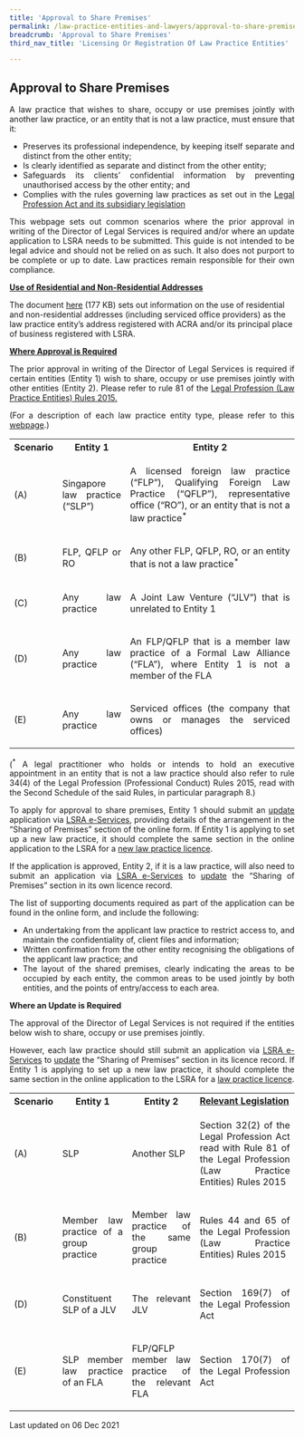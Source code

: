 ```yaml
---
title: 'Approval to Share Premises'
permalink: /law-practice-entities-and-lawyers/approval-to-share-premises/
breadcrumb: 'Approval to Share Premises'
third_nav_title: 'Licensing Or Registration Of Law Practice Entities'

---
```



<style>
table tr td ul li {font-size: 1rem;}
  table tr td p {font-size: 1rem;}
</style>

Approval to Share Premises
---

<p style="text-align: justify">A law practice that wishes to share, occupy or use premises jointly with another law practice, or an entity that is not a law practice, must ensure that it:</p>

<ul>
  <li style="text-align: justify">Preserves its professional independence, by keeping itself separate and distinct from the other entity;</li>
  <li style="text-align: justify">Is clearly identified as separate and distinct from the other entity;  </li>
  <li style="text-align: justify">Safeguards its clients’ confidential information by preventing unauthorised access by the other entity; and</li>
  <li style="text-align: justify">Complies with the rules governing law practices as set out in the <a href="/law-practice-entities-and-lawyers/resources-for-law-practice-entities/relevant-legislation-and-communications/" target="_blank">Legal Profession Act and its subsidiary legislation</a></li>
</ul>

<p style="text-align: justify">This webpage sets out common scenarios where the prior approval in writing of the Director of Legal Services is required and/or where an update application to LSRA needs to be submitted.  This guide is not intended to be legal advice and should not be relied on as such.  It also does not purport to be complete or up to date.  Law practices remain responsible for their own compliance.</p>

<b><u>Use of Residential and Non-Residential Addresses</u></b>

The document <a href="/files/Use of Residential and Non-Residential addresses.pdf" target="_blank">here</a> (177 KB)  sets out information on the use of residential and non-residential addresses (including serviced office providers) as the law practice entity’s address registered with ACRA and/or its principal place of business registered with LSRA.

<b><u>Where Approval is Required</u></b>

<p style="text-align: justify">The prior approval in writing of the Director of Legal Services is required if certain entities (Entity 1) wish to share, occupy or use premises jointly with other entities (Entity 2). Please refer to rule 81 of the <a href="/law-practice-entities-and-lawyers/resources-for-law-practice-entities/relevant-legislation-and-communications/" target="_blank">Legal Profession (Law Practice Entities) Rules 2015.</a></p>

<p style="text-align: justify">(For a description of each law practice entity type, please refer to this <a href="/law-practice-entities-and-lawyers/licensing-or-registration-of-law-practice-entities/types-of-licence-or-registration/" target="_blank">webpage</a>.)</p>

<table>
  <tr>
    <th>
      Scenario
    </th>
    <th>
      Entity 1
    </th>
    <th>
      Entity 2
    </th>
  </tr>
  <tr>
    <td>(A)</td>
    <td><p style="text-align: justify">Singapore law practice (“SLP”)</p></td>
    <td><p style="text-align: justify">A licensed foreign law practice (“FLP”), Qualifying Foreign Law Practice (“QFLP”), representative office (“RO”), or an entity that is not a law practice<sup>*</sup></p></td>
  </tr>
  <tr>
    <td>(B)</td>
    <td><p style="text-align: justify">FLP, QFLP or RO</p></td>
    <td><p style="text-align: justify">Any other FLP, QFLP, RO, or an entity that is not a law practice<sup>*</sup></p></td>
  </tr>
  <tr>
    <td>(C)</td>
    <td><p style="text-align: justify">Any law practice</p></td>
    <td><p style="text-align: justify">A Joint Law Venture (“JLV”) that is unrelated to Entity 1</p></td>
  </tr>
  <tr>
    <td>(D)</td>
    <td><p style="text-align: justify">Any law practice</p></td>
    <td><p style="text-align: justify">An FLP/QFLP that is a member law practice of a Formal Law Alliance (“FLA”), where Entity 1 is not a member of the FLA</p></td>
  </tr>
  <tr>
    <td>(E)</td>
    <td><p style="text-align: justify">Any law practice</p></td>
    <td><p style="text-align: justify">Serviced offices (the company that owns or manages the serviced offices)</p></td>
  </tr>
</table>

<p style="text-align: justify">(<sup>*</sup> A legal practitioner who holds or intends to hold an executive appointment in an entity that is not a law practice should also refer to rule 34(4) of the Legal Profession (Professional Conduct) Rules 2015, read with the Second Schedule of the said Rules, in particular paragraph 8.)</p>

<p style="text-align: justify">
  To apply for approval to share premises, Entity 1 should submit an <a href="/law-practice-entities-and-lawyers/licensing-or-registration-of-law-practice-entities/update-the-particulars-of-a-law-practice-entity/" target="_blank">update</a> application via <a href="https://eservices.mlaw.gov.sg/LSRA/lsra-home" target="_blank">LSRA e-Services</a>, providing details of the arrangement in the “Sharing of Premises” section of the online form.  If Entity 1 is applying to set up a new law practice, it should complete the same section in the online application to the LSRA for a <a href="/law-practice-entities-and-lawyers/licensing-or-registration-of-law-practice-entities/apply-for-a-licence-or-registration-for-a-new-law-practice-entity/" target="_blank">new law practice licence</a>.</p>

<p style="text-align: justify">If the application is approved, Entity 2, if it is a law practice, will also need to submit an application via <a href="https://eservices.mlaw.gov.sg/LSRA/lsra-home" target="_blank">LSRA e-Services</a> to <a href="/law-practice-entities-and-lawyers/licensing-or-registration-of-law-practice-entities/update-the-particulars-of-a-law-practice-entity/" target="_blank">update</a> the “Sharing of Premises” section in its own licence record.</p>

<p style="text-align: justify">The list of supporting documents required as part of the application can be found in the online form, and include the following:</p>

<ul>
  <li style="text-align: justify">An undertaking from the applicant law practice to restrict access to, and maintain the confidentiality of, client files and information;</li>
  <li style="text-align: justify">Written confirmation from the other entity recognising the obligations of the applicant law practice; and</li>
  <li style="text-align: justify">The layout of the shared premises, clearly indicating the areas to be occupied by each entity, the common areas to be used jointly by both entities, and the points of entry/access to each area.</li>
</ul>

<b>Where an Update is Required</b>

<p style="text-align: justify">The approval of the Director of Legal Services is not required if the entities below wish to share, occupy or use premises jointly.</p>

<p style="text-align: justify">However, each law practice should still submit an application via <a href="https://eservices.mlaw.gov.sg/LSRA/lsra-home" target="_blank">LSRA e-Services</a> to <a href="/law-practice-entities-and-lawyers/licensing-or-registration-of-law-practice-entities/update-the-particulars-of-a-law-practice-entity/" target="_blank">update</a> the “Sharing of Premises” section in its licence record.  If Entity 1 is applying to set up a new law practice, it should complete the same section in the online application to the LSRA for a <a href="/law-practice-entities-and-lawyers/licensing-or-registration-of-law-practice-entities/apply-for-a-licence-or-registration-for-a-new-law-practice-entity/" target="_blank">law practice licence</a>.</p>

<table>
  <tr>
    <th>
      <b>Scenario</b>
    </th>
    <th>
      <b>Entity 1</b>
    </th>
    <th>
      <b>Entity 2</b>
    </th>
    <td>
      <b><a href="/law-practice-entities-and-lawyers/resources-for-law-practice-entities/relevant-legislation-and-communications/" target="_blank">Relevant Legislation</a></b>
    </td>
  </tr>
  <tr>
    <td>(A)</td>
    <td><p style="text-align: justify">SLP</p></td>
    <td><p style="text-align: justify">Another SLP</p></td>
    <td><p style="text-align: justify">Section 32(2) of the Legal Profession Act read with Rule 81 of the Legal Profession (Law Practice Entities) Rules 2015</p></td>
  </tr>
  <tr>
    <td>(B)</td>
    <td><p style="text-align: justify">Member law practice of a group practice</p></td>
    <td><p style="text-align: justify">Member law practice of the same group practice</p></td>
    <td><p style="text-align: justify">Rules 44 and 65 of the Legal Profession (Law Practice Entities) Rules 2015</p></td>
  </tr>
  <tr>
    <td>(D)</td>
    <td><p style="text-align: justify">Constituent SLP of a JLV</p></td>
    <td><p style="text-align: justify">The relevant JLV</p></td>
    <td><p style="text-align: justify">Section 169(7) of the Legal Profession Act</p></td>
  </tr>
  <tr>
    <td>(E)</td>
    <td><p style="text-align: justify">SLP member law practice of an FLA</p></td>
    <td><p style="text-align: justify">FLP/QFLP member law practice of the relevant FLA</p></td>
    <td><p style="text-align: justify">Section 170(7) of the Legal Profession Act</p></td>
  </tr>
</table>

<p class="right-side-updated">Last updated on 06 Dec 2021</p>
